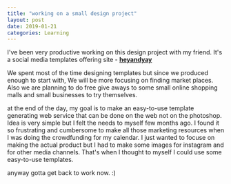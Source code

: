 ```yaml
---
title: "working on a small design project"
layout: post
date: 2019-01-21
categories: Learning
---
```



I've been very productive working on this design project with my friend.
It's a social media templates offering site - **[heyandyay](https://heyandyay.com)**

We spent most of the time designing templates but since we produced enough to start with, We will be more focusing on finding market places.
Also we are planning to do free give aways to some small online shopping malls and small businesses to try themselves.

at the end of the day, my goal is to make an easy-to-use template generating web service that can be done on the web not on the photoshop. Idea is very simple but I felt the needs to myself few months ago.
I found it so frustrating and cumbersome to make all those marketing resources when I was doing the crowdfunding for my calendar. I just wanted to focuse on making the actual product but I had to make some images for instagram and for other media channels. That's when I thought to myself I could use some easy-to-use templates.

anyway gotta get back to work now. :)
